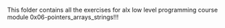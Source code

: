 This folder contains all the exercises for alx low level programming course module 0x06-pointers_arrays_strings!!!
